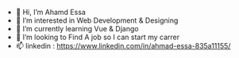 - 👋 Hi, I’m Ahamd Essa 
- 👀 I’m interested in Web Development & Designing
- 🌱 I’m currently learning Vue & Django 
- 💞️ I’m looking to Find A job so I can start my carrer
- 📫 linkedin : https://www.linkedin.com/in/ahmad-essa-835a11155/

<!---
AhmadEssaGIT/AhmadEssaGIT is a ✨ special ✨ repository because its `README.md` (this file) appears on your GitHub profile.
You can click the Preview link to take a look at your changes.
--->
